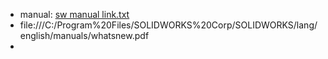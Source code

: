 - manual: [sw manual link.txt](../assets/sw_manual_link_1680259522663_0.txt)
- file:///C:/Program%20Files/SOLIDWORKS%20Corp/SOLIDWORKS/lang/english/manuals/whatsnew.pdf
-
